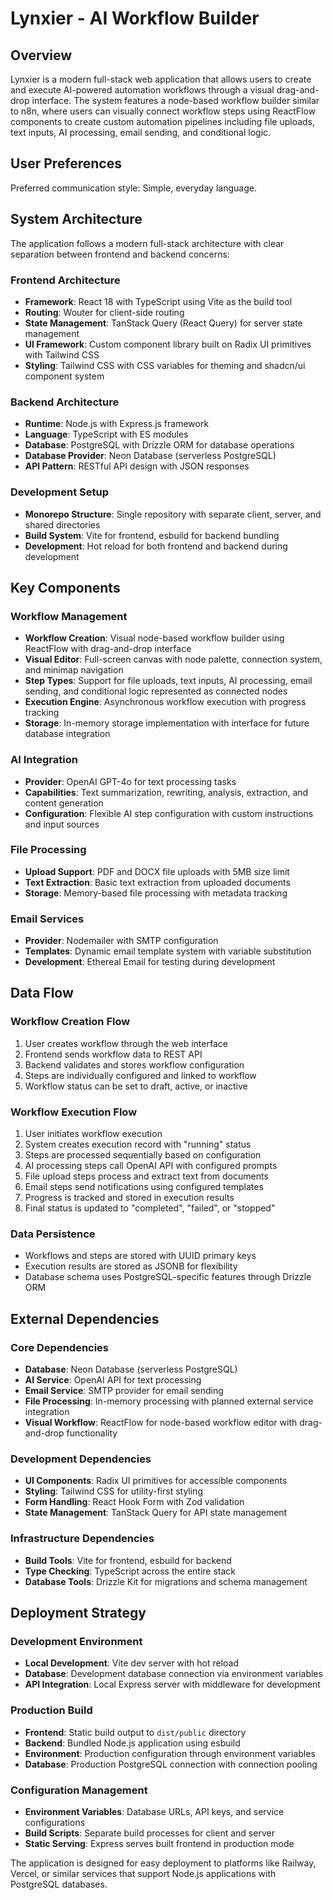 # Lynxier - AI Workflow Builder

## Overview

Lynxier is a modern full-stack web application that allows users to create and execute AI-powered automation workflows through a visual drag-and-drop interface. The system features a node-based workflow builder similar to n8n, where users can visually connect workflow steps using ReactFlow components to create custom automation pipelines including file uploads, text inputs, AI processing, email sending, and conditional logic.

## User Preferences

Preferred communication style: Simple, everyday language.

## System Architecture

The application follows a modern full-stack architecture with clear separation between frontend and backend concerns:

### Frontend Architecture
- **Framework**: React 18 with TypeScript using Vite as the build tool
- **Routing**: Wouter for client-side routing
- **State Management**: TanStack Query (React Query) for server state management
- **UI Framework**: Custom component library built on Radix UI primitives with Tailwind CSS
- **Styling**: Tailwind CSS with CSS variables for theming and shadcn/ui component system

### Backend Architecture
- **Runtime**: Node.js with Express.js framework
- **Language**: TypeScript with ES modules
- **Database**: PostgreSQL with Drizzle ORM for database operations
- **Database Provider**: Neon Database (serverless PostgreSQL)
- **API Pattern**: RESTful API design with JSON responses

### Development Setup
- **Monorepo Structure**: Single repository with separate client, server, and shared directories
- **Build System**: Vite for frontend, esbuild for backend bundling
- **Development**: Hot reload for both frontend and backend during development

## Key Components

### Workflow Management
- **Workflow Creation**: Visual node-based workflow builder using ReactFlow with drag-and-drop interface
- **Visual Editor**: Full-screen canvas with node palette, connection system, and minimap navigation
- **Step Types**: Support for file uploads, text inputs, AI processing, email sending, and conditional logic represented as connected nodes
- **Execution Engine**: Asynchronous workflow execution with progress tracking
- **Storage**: In-memory storage implementation with interface for future database integration

### AI Integration
- **Provider**: OpenAI GPT-4o for text processing tasks
- **Capabilities**: Text summarization, rewriting, analysis, extraction, and content generation
- **Configuration**: Flexible AI step configuration with custom instructions and input sources

### File Processing
- **Upload Support**: PDF and DOCX file uploads with 5MB size limit
- **Text Extraction**: Basic text extraction from uploaded documents
- **Storage**: Memory-based file processing with metadata tracking

### Email Services
- **Provider**: Nodemailer with SMTP configuration
- **Templates**: Dynamic email template system with variable substitution
- **Development**: Ethereal Email for testing during development

## Data Flow

### Workflow Creation Flow
1. User creates workflow through the web interface
2. Frontend sends workflow data to REST API
3. Backend validates and stores workflow configuration
4. Steps are individually configured and linked to workflow
5. Workflow status can be set to draft, active, or inactive

### Workflow Execution Flow
1. User initiates workflow execution
2. System creates execution record with "running" status
3. Steps are processed sequentially based on configuration
4. AI processing steps call OpenAI API with configured prompts
5. File upload steps process and extract text from documents
6. Email steps send notifications using configured templates
7. Progress is tracked and stored in execution results
8. Final status is updated to "completed", "failed", or "stopped"

### Data Persistence
- Workflows and steps are stored with UUID primary keys
- Execution results are stored as JSONB for flexibility
- Database schema uses PostgreSQL-specific features through Drizzle ORM

## External Dependencies

### Core Dependencies
- **Database**: Neon Database (serverless PostgreSQL)
- **AI Service**: OpenAI API for text processing
- **Email Service**: SMTP provider for email sending
- **File Processing**: In-memory processing with planned external service integration
- **Visual Workflow**: ReactFlow for node-based workflow editor with drag-and-drop functionality

### Development Dependencies
- **UI Components**: Radix UI primitives for accessible components
- **Styling**: Tailwind CSS for utility-first styling
- **Form Handling**: React Hook Form with Zod validation
- **State Management**: TanStack Query for API state management

### Infrastructure Dependencies
- **Build Tools**: Vite for frontend, esbuild for backend
- **Type Checking**: TypeScript across the entire stack
- **Database Tools**: Drizzle Kit for migrations and schema management

## Deployment Strategy

### Development Environment
- **Local Development**: Vite dev server with hot reload
- **Database**: Development database connection via environment variables
- **API Integration**: Local Express server with middleware for development

### Production Build
- **Frontend**: Static build output to `dist/public` directory
- **Backend**: Bundled Node.js application using esbuild
- **Environment**: Production configuration through environment variables
- **Database**: Production PostgreSQL connection with connection pooling

### Configuration Management
- **Environment Variables**: Database URLs, API keys, and service configurations
- **Build Scripts**: Separate build processes for client and server
- **Static Serving**: Express serves built frontend in production mode

The application is designed for easy deployment to platforms like Railway, Vercel, or similar services that support Node.js applications with PostgreSQL databases.